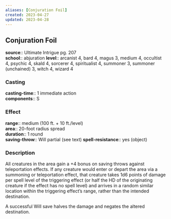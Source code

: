 ```yaml
---
aliases: [Conjuration Foil]
created: 2023-04-27
updated: 2023-04-28
---
```


## Conjuration Foil

**source**:: Ultimate Intrigue pg. 207  
**school**:: abjuration
**level**:: arcanist 4, bard 4, magus 3, medium 4, occultist 4, psychic 4, skald 4, sorcerer 4, spiritualist 4, summoner 3, summoner (unchained) 3, witch 4, wizard 4

### Casting

**casting-time**:: 1 immediate action  
**components**:: S

### Effect

**range**:: medium (100 ft. + 10 ft./level)  
**area**:: 20-foot radius spread  
**duration**:: 1 round  
**saving-throw**:: Will partial (see text)
**spell-resistance**:: yes (object)

### Description

All creatures in the area gain a +4 bonus on saving throws against teleportation effects. If any creature would enter or depart the area via a summoning or teleportation effect, that creature takes 1d6 points of damage per spell level of the triggering effect (or half the HD of the originating creature if the effect has no spell level) and arrives in a random similar location within the triggering effect’s range, rather than the intended destination.  
  
A successful Will save halves the damage and negates the altered destination.
